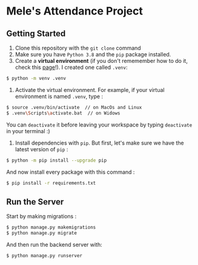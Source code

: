 # Mele's Attendance Project

## Getting Started

1. Clone this repository with the `git clone` command
1. Make sure you have `Python 3.8` and the `pip` package installed.
1. Create a **virtual environment** (if you don't rememember how to do it, check this [page][python-venv]!). I created one called `.venv`:

```bash
$ python -m venv .venv  
```

1. Activate the virtual environment. For example, if your virtual environment is named `.venv`, type :

```bash
$ source .venv/bin/activate  // on MacOs and Linux
$ .venv\Scripts\activate.bat  // on Widows
```
You can `deactivate` it before leaving your workspace by typing `deactivate` in your terminal :)

1. Install dependencies with `pip`. But first, let's make sure we have the latest version of `pip` :

```bash
$ python -m pip install --upgrade pip
```

And now install every package with this command :

```bash
$ pip install -r requirements.txt
```

## Run the Server

Start by making migrations :

```bash
$ python manage.py makemigrations
$ python manage.py migrate
```

And then run the backend server with:

```bash
$ python manage.py runserver
```

[python-venv]: http://pacific-coding.commoncode.io/python-intro/create-a-venv/
